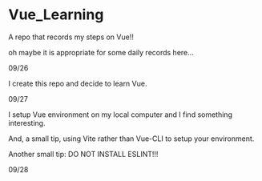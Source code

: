 # Vue_Learning

A repo that records my steps on Vue!!

oh maybe it is appropriate for some daily records here...

09/26

I create this repo and decide to learn Vue.

09/27

I setup Vue environment on my local computer and I find something interesting.

And, a small tip, using Vite rather than Vue-CLI to setup your environment.

Another small tip: DO NOT INSTALL ESLINT!!!

09/28


